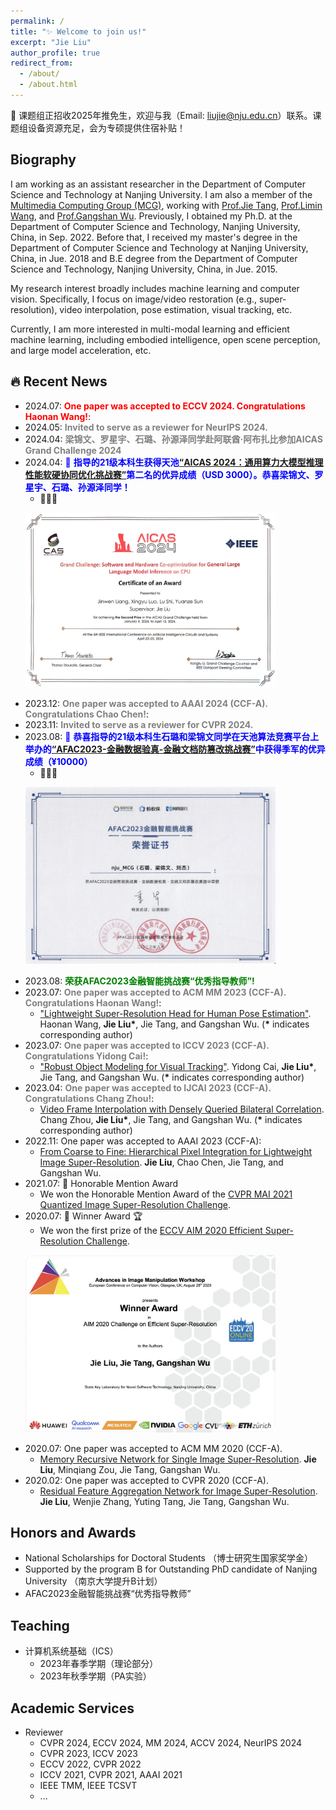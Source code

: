 ```yaml
---
permalink: /
title: "✨ Welcome to join us!"
excerpt: "Jie Liu"
author_profile: true
redirect_from: 
  - /about/
  - /about.html
---
```

🐳 课题组正招收2025年推免生，欢迎与我（Email: liujie@nju.edu.cn）联系。课题组设备资源充足，会为专硕提供住宿补贴！
## Biography
I am working as an assistant researcher in the Department of Computer Science and Technology at Nanjing University. I am also a member of the [Multimedia Computing Group (MCG)](http://mcg.nju.edu.cn/), working with [Prof.Jie Tang](http://mcg.nju.edu.cn/), [Prof.Limin Wang](https://wanglimin.github.io/), and [Prof.Gangshan Wu](http://mcg.nju.edu.cn/). Previously, I obtained my Ph.D. at the Department of Computer Science and Technology, Nanjing University, China, in Sep. 2022. Before that, I received my master's degree in the Department of Computer Science and Technology at Nanjing University, China, in Jue. 2018 and B.E degree from the Department of Computer Science and Technology, Nanjing University, China, in Jue. 2015.

My research interest broadly includes machine learning and computer vision. Specifically, I focus on image/video restoration (e.g., super-resolution), video interpolation, pose estimation, visual tracking, etc. 

Currently, I am more interested in multi-modal learning and efficient machine learning, including embodied intelligence, open scene perception, and large model acceleration, etc.

## 🔥 Recent News
* 2024.07: <span style="color:red">**One paper was accepted to ECCV 2024. Congratulations Haonan Wang!**</span>:
* 2024.05: <span style="color:gray">**Invited to serve as a reviewer for NeurIPS 2024.**</span>
* 2024.04: <span style="color:gray">**梁锦文、罗星宇、石璐、孙源泽同学赴阿联酋·阿布扎比参加AICAS Grand Challenge 2024**</span>
* 2024.04: <span style="color:blue">🎊 **指导的21级本科生获得天池[“AICAS 2024：通用算力大模型推理性能软硬协同优化挑战赛”](https://tianchi.aliyun.com/competition/entrance/532170?spm=a2c22.12281957.0.0.4c886d94Fr3gDe&lang=zh-cn)第二名的优异成绩（USD 3000）。恭喜梁锦文、罗星宇、石璐、孙源泽同学！**</span>
   * 🥈🥈🥈
	<p align="left"> 
	<img src="AICAS.png" width="400">
	</p>
* 2023.12: <span style="color:gray">**One paper was accepted to AAAI 2024 (CCF-A). Congratulations Chao Chen!**</span>:
* 2023.11: <span style="color:gray">**Invited to serve as a reviewer for CVPR 2024.**</span>
* 2023.08: <span style="color:blue">🎊 **恭喜指导的21级本科生石璐和梁锦文同学在天池算法竞赛平台上举办的[“AFAC2023-金融数据验真-金融文档防篡改挑战赛”](https://tianchi.aliyun.com/competition/entrance/532096/introduction)中获得季军的优异成绩（¥10000）**</span>
   * 🥉🥉🥉 
	<p align="left"> 
	<img src="AFAC.png" width="400">
	</p>
* 2023.08: <span style="color:green">**荣获AFAC2023金融智能挑战赛“优秀指导教师”!**</span>
* 2023.07: <span style="color:gray">**One paper was accepted to ACM MM 2023 (CCF-A). Congratulations Haonan Wang!**</span>:
  * ["Lightweight Super-Resolution Head for Human Pose Estimation"](https://arxiv.org/abs/2307.16765). Haonan Wang, **Jie Liu\***, Jie Tang, and Gangshan Wu. (**\*** indicates corresponding author) 
* 2023.07: <span style="color:gray">**One paper was accepted to ICCV 2023 (CCF-A). Congratulations Yidong Cai!**</span>:
  * ["Robust Object Modeling for Visual Tracking"](https://arxiv.org/abs/2308.05140). Yidong Cai, **Jie Liu\***, Jie Tang, and Gangshan Wu. (**\*** indicates corresponding author) 
* 2023.04: <span style="color:gray">**One paper was accepted to IJCAI 2023 (CCF-A). Congratulations Chang Zhou!**</span>:
  * [Video Frame Interpolation with Densely Queried Bilateral Correlation](https://arxiv.org/abs/2304.13596). Chang Zhou, **Jie Liu\***, Jie Tang, and Gangshan Wu. (**\*** indicates corresponding author) 
* 2022.11: One paper was accepted to AAAI 2023 (CCF-A):
  * [From Coarse to Fine: Hierarchical Pixel Integration for Lightweight Image Super-Resolution](https://arxiv.org/abs/2211.16776). **Jie Liu**, Chao Chen, Jie Tang, and Gangshan Wu. 
* 2021.07: 🎊 Honorable Mention Award 
	* We won the Honorable Mention Award of the [CVPR MAI 2021 Quantized Image Super-Resolution Challenge](https://ai-benchmark.com/workshops/mai/2021/).
* 2020.07: 🎊 Winner Award 🏆
   * We won the first prize of the [ECCV AIM 2020 Efficient Super-Resolution Challenge](https://data.vision.ee.ethz.ch/cvl/aim20/).
   <p align="left">
	<img src="AIM.png" width="400">
	</p>
* 2020.07: One paper was accepted to ACM MM 2020 (CCF-A).
  * [Memory Recursive Network for Single Image Super-Resolution](https://dl.acm.org/doi/abs/10.1145/3394171.3413696). **Jie Liu**, Minqiang Zou, Jie Tang, Gangshan Wu.
* 2020.02: One paper was accepted to CVPR 2020 (CCF-A).
  * [Residual Feature Aggregation Network for Image Super-Resolution](https://openaccess.thecvf.com/content_CVPR_2020/html/Liu_Residual_Feature_Aggregation_Network_for_Image_Super-Resolution_CVPR_2020_paper.html). **Jie Liu**, Wenjie Zhang, Yuting Tang, Jie Tang, Gangshan Wu.

## Honors and Awards
* National Scholarships for Doctoral Students （博士研究生国家奖学金）
* Supported by the program B for
Outstanding PhD candidate of Nanjing University （南京大学提升B计划）
* AFAC2023金融智能挑战赛“优秀指导教师”

## Teaching
* 计算机系统基础（ICS）
    * 2023年春季学期（理论部分）
    * 2023年秋季学期（PA实验） 

## Academic Services
* Reviewer
  * CVPR 2024, ECCV 2024, MM 2024, ACCV 2024, NeurIPS 2024
  * CVPR 2023, ICCV 2023
  * ECCV 2022, CVPR 2022 
  * ICCV 2021, CVPR 2021, AAAI 2021 
  * IEEE TMM, IEEE TCSVT 
  * ...
